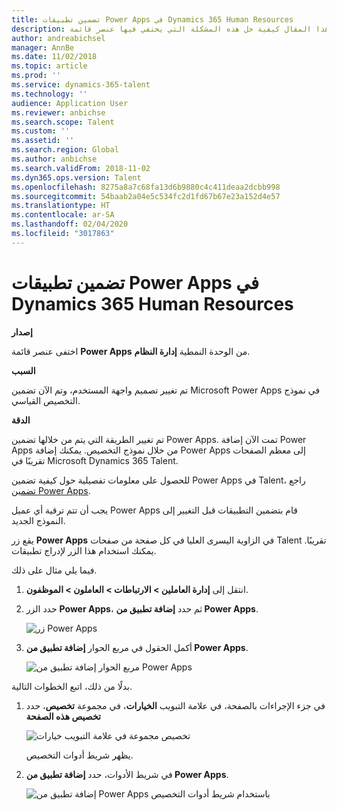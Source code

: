 ```yaml
---
title: تضمين تطبيقات Power Apps في Dynamics 365 Human Resources
description: يشرح هذا المقال كيفية حل هذه المشكلة التي يختفي فيها عنصر قائمة Microsoft Power Apps من الوحدة النمطية "إدارة النظام".
author: andreabichsel
manager: AnnBe
ms.date: 11/02/2018
ms.topic: article
ms.prod: ''
ms.service: dynamics-365-talent
ms.technology: ''
audience: Application User
ms.reviewer: anbichse
ms.search.scope: Talent
ms.custom: ''
ms.assetid: ''
ms.search.region: Global
ms.author: anbichse
ms.search.validFrom: 2018-11-02
ms.dyn365.ops.version: Talent
ms.openlocfilehash: 8275a8a7c68fa13d6b9880c4c411deaa2dcbb998
ms.sourcegitcommit: 54baab2a04e5c534fc2d1fd67b67e23a152d4e57
ms.translationtype: HT
ms.contentlocale: ar-SA
ms.lasthandoff: 02/04/2020
ms.locfileid: "3017863"
---
```

# <a name="embed-power-apps-apps-in-dynamics-365-human-resources"></a>تضمين تطبيقات Power Apps في Dynamics 365 Human Resources

**إصدار**

اختفى عنصر قائمة **Power Apps** من الوحدة النمطية **إدارة النظام**.

**السبب**

تم تغيير تصميم واجهة المستخدم، وتم الآن تضمين Microsoft Power Apps في نموذج التخصيص القياسي.

**الدقة**

تم تغيير الطريقة التي يتم من خلالها تضمين Power Apps. تمت الآن إضافة Power Apps من خلال نموذج التخصيص. يمكنك إضافة Power Apps إلى معظم الصفحات تقريبًا في Microsoft Dynamics 365 Talent.

للحصول على معلومات تفصيلية حول كيفية تضمين Power Apps في Talent، راجع [تضمين Power Apps](https://docs.microsoft.com/dynamics365/unified-operations/fin-and-ops/get-started/embed-power-apps).

يجب أن تتم ترقية أي عميل Power Apps قام بتضمين التطبيقات قبل التغيير إلى النموذج الجديد.

يقع زر **Power Apps** في الزاوية اليسرى العليا في كل صفحة من صفحات Talent تقريبًا. يمكنك استخدام هذا الزر لإدراج تطبيقات.

فيما يلي مثال على ذلك.

1. انتقل إلى **إدارة العاملين \> الارتباطات \> العاملون \> الموظفون**.
2. حدد الزر **Power Apps**، ثم حدد **إضافة تطبيق من Power Apps**.

    ![زر Power Apps](media/png.png)

3. أكمل الحقول في مربع الحوار **إضافة تطبيق من Power Apps**.

    ![مربع الحوار إضافة تطبيق من Power Apps](media/insert-powerapp.png)

بدلًا من ذلك، اتبع الخطوات التالية.

1. في جزء الإجراءات بالصفحة، في علامة التبويب **الخيارات**، في مجموعة **تخصيص**، حدد **تخصيص هذه الصفحة**

    ![تخصيص مجموعة في علامة التبويب خيارات](media/options.png)

    يظهر شريط أدوات التخصيص.

2. في شريط الأدوات، حدد **إضافة تطبيق من Power Apps**.

    ![إضافة تطبيق من Power Apps باستخدام شريط أدوات التخصيص](media/powerapp-bar.png)
